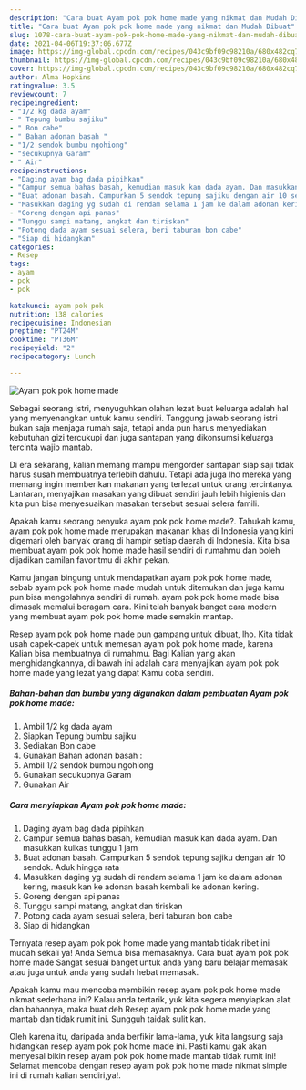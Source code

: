 ```yaml
---
description: "Cara buat Ayam pok pok home made yang nikmat dan Mudah Dibuat"
title: "Cara buat Ayam pok pok home made yang nikmat dan Mudah Dibuat"
slug: 1078-cara-buat-ayam-pok-pok-home-made-yang-nikmat-dan-mudah-dibuat
date: 2021-04-06T19:37:06.677Z
image: https://img-global.cpcdn.com/recipes/043c9bf09c98210a/680x482cq70/ayam-pok-pok-home-made-foto-resep-utama.jpg
thumbnail: https://img-global.cpcdn.com/recipes/043c9bf09c98210a/680x482cq70/ayam-pok-pok-home-made-foto-resep-utama.jpg
cover: https://img-global.cpcdn.com/recipes/043c9bf09c98210a/680x482cq70/ayam-pok-pok-home-made-foto-resep-utama.jpg
author: Alma Hopkins
ratingvalue: 3.5
reviewcount: 7
recipeingredient:
- "1/2 kg dada ayam"
- " Tepung bumbu sajiku"
- " Bon cabe"
- " Bahan adonan basah "
- "1/2 sendok bumbu ngohiong"
- "secukupnya Garam"
- " Air"
recipeinstructions:
- "Daging ayam bag dada pipihkan"
- "Campur semua bahas basah, kemudian masuk kan dada ayam. Dan masukkan kulkas tunggu 1 jam"
- "Buat adonan basah. Campurkan 5 sendok tepung sajiku dengan air 10 sendok. Aduk hingga rata"
- "Masukkan daging yg sudah di rendam selama 1 jam ke dalam adonan kering, masuk kan ke adonan basah kembali ke adonan kering."
- "Goreng dengan api panas"
- "Tunggu sampi matang, angkat dan tiriskan"
- "Potong dada ayam sesuai selera, beri taburan bon cabe"
- "Siap di hidangkan"
categories:
- Resep
tags:
- ayam
- pok
- pok

katakunci: ayam pok pok 
nutrition: 138 calories
recipecuisine: Indonesian
preptime: "PT24M"
cooktime: "PT36M"
recipeyield: "2"
recipecategory: Lunch

---
```



![Ayam pok pok home made](https://img-global.cpcdn.com/recipes/043c9bf09c98210a/680x482cq70/ayam-pok-pok-home-made-foto-resep-utama.jpg)

Sebagai seorang istri, menyuguhkan olahan lezat buat keluarga adalah hal yang menyenangkan untuk kamu sendiri. Tanggung jawab seorang istri bukan saja menjaga rumah saja, tetapi anda pun harus menyediakan kebutuhan gizi tercukupi dan juga santapan yang dikonsumsi keluarga tercinta wajib mantab.

Di era  sekarang, kalian memang mampu mengorder santapan siap saji tidak harus susah membuatnya terlebih dahulu. Tetapi ada juga lho mereka yang memang ingin memberikan makanan yang terlezat untuk orang tercintanya. Lantaran, menyajikan masakan yang dibuat sendiri jauh lebih higienis dan kita pun bisa menyesuaikan masakan tersebut sesuai selera famili. 



Apakah kamu seorang penyuka ayam pok pok home made?. Tahukah kamu, ayam pok pok home made merupakan makanan khas di Indonesia yang kini digemari oleh banyak orang di hampir setiap daerah di Indonesia. Kita bisa membuat ayam pok pok home made hasil sendiri di rumahmu dan boleh dijadikan camilan favoritmu di akhir pekan.

Kamu jangan bingung untuk mendapatkan ayam pok pok home made, sebab ayam pok pok home made mudah untuk ditemukan dan juga kamu pun bisa mengolahnya sendiri di rumah. ayam pok pok home made bisa dimasak memalui beragam cara. Kini telah banyak banget cara modern yang membuat ayam pok pok home made semakin mantap.

Resep ayam pok pok home made pun gampang untuk dibuat, lho. Kita tidak usah capek-capek untuk memesan ayam pok pok home made, karena Kalian bisa membuatnya di rumahmu. Bagi Kalian yang akan menghidangkannya, di bawah ini adalah cara menyajikan ayam pok pok home made yang lezat yang dapat Kamu coba sendiri.

<!--inarticleads1-->

##### Bahan-bahan dan bumbu yang digunakan dalam pembuatan Ayam pok pok home made:

1. Ambil 1/2 kg dada ayam
1. Siapkan  Tepung bumbu sajiku
1. Sediakan  Bon cabe
1. Gunakan  Bahan adonan basah :
1. Ambil 1/2 sendok bumbu ngohiong
1. Gunakan secukupnya Garam
1. Gunakan  Air




<!--inarticleads2-->

##### Cara menyiapkan Ayam pok pok home made:

1. Daging ayam bag dada pipihkan
1. Campur semua bahas basah, kemudian masuk kan dada ayam. Dan masukkan kulkas tunggu 1 jam
1. Buat adonan basah. Campurkan 5 sendok tepung sajiku dengan air 10 sendok. Aduk hingga rata
1. Masukkan daging yg sudah di rendam selama 1 jam ke dalam adonan kering, masuk kan ke adonan basah kembali ke adonan kering.
1. Goreng dengan api panas
1. Tunggu sampi matang, angkat dan tiriskan
1. Potong dada ayam sesuai selera, beri taburan bon cabe
1. Siap di hidangkan




Ternyata resep ayam pok pok home made yang mantab tidak ribet ini mudah sekali ya! Anda Semua bisa memasaknya. Cara buat ayam pok pok home made Sangat sesuai banget untuk anda yang baru belajar memasak atau juga untuk anda yang sudah hebat memasak.

Apakah kamu mau mencoba membikin resep ayam pok pok home made nikmat sederhana ini? Kalau anda tertarik, yuk kita segera menyiapkan alat dan bahannya, maka buat deh Resep ayam pok pok home made yang mantab dan tidak rumit ini. Sungguh taidak sulit kan. 

Oleh karena itu, daripada anda berfikir lama-lama, yuk kita langsung saja hidangkan resep ayam pok pok home made ini. Pasti kamu gak akan menyesal bikin resep ayam pok pok home made mantab tidak rumit ini! Selamat mencoba dengan resep ayam pok pok home made nikmat simple ini di rumah kalian sendiri,ya!.

